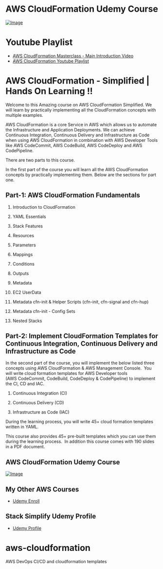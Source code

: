 # AWS CloudFormation Udemy Course
[![Image](https://stacksimplify.com/course-images/AWS-CloudFormation-Simplified.png "AWS CloudFormation - Simplified")](https://www.udemy.com/aws-cloudformation-simplified-hands-on-learning/?couponCode=STACKSIMPLIFY-2019)

# Youtube Playlist
- [AWS CloudFormation Masterclass - Main Introduction Video](https://youtu.be/vM7X9AO7r6c)
- [AWS CloudFormation Youtube Playlist](https://www.youtube.com/playlist?list=PLLh98oBzdb7bAuR9Nv-iGzTAxo0e1CRq3)

# AWS CloudFormation - Simplified | Hands On Learning !!
Welcome to this Amazing course on AWS CloudFormation Simplified. We will learn by practically implementing all the CloudFormation concepts with multiple examples. 

AWS CloudFormation is a core Service in AWS which allows us to automate the Infrastructure and Application Deployments. We can achieve Continuous Integration, Continuous Delivery and Infrastructure as Code when using AWS CloudFormation in combination with AWS Developer Tools like AWS CodeCommit, AWS CodeBuild, AWS CodeDeploy and AWS CodePipeline. 

There are two parts to this course. 

In the first part of the course you will learn all the AWS CloudFormation concepts by practically implementing them. Below are the sections for part one. 

## Part-1: AWS CloudFormation Fundamentals

01. Introduction to CloudFormation

02. YAML Essentials

03. Stack Features

04. Resources

05. Parameters

06. Mappings

07. Conditions

08. Outputs

09. Metadata

10. EC2 UserData

11. Metadata cfn-init & Helper Scripts (cfn-init, cfn-signal and cfn-hup)

12. Metadata cfn-init - Config Sets

13. Nested Stacks

## Part-2: Implement CloudFormation Templates for Continuous Integration, Continuous Delivery and Infrastructure as Code 
In the second part of the course, you will implement the below listed three concepts using AWS CloudFormation & AWS Management Console.  You will write cloud formation templates for AWS Developer tools (AWS CodeCommit, CodeBuild, CodeDeploy & CodePipeline) to implement the CI, CD and IAC.

01. Continuous Integration (CI)

02. Continuous Delivery (CD)

03. Infrastructure as Code (IAC)


During the learning process, you will write 45+ cloud formation templates written in YAML. 

This course also provides 45+ pre-built templates which you can use them during the learning process.  In addition this course comes with 190 slides in a PDF document.

## AWS CloudFormation Udemy Course
[![Image](https://stacksimplify.com/course-images/AWS-CloudFormation-Simplified.png "AWS CloudFormation - Simplified")](https://www.udemy.com/aws-cloudformation-simplified-hands-on-learning/?couponCode=STACKSIMPLIFY-2019)

## My Other AWS Courses
- [Udemy Enroll](https://github.com/stacksimplify/udemy-enroll)

## Stack Simplify Udemy Profile
- [Udemy Profile](https://www.udemy.com/user/kalyan-reddy-9/)
# aws-cloudformation
AWS DevOps CI/CD and cloudformation templates
